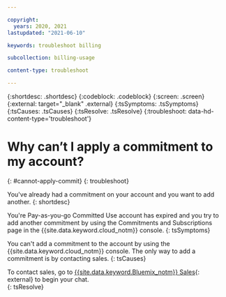 ```yaml
---

copyright:
  years: 2020, 2021
lastupdated: "2021-06-10"

keywords: troubleshoot billing

subcollection: billing-usage

content-type: troubleshoot

---
```


{:shortdesc: .shortdesc}
{:codeblock: .codeblock}
{:screen: .screen}
{:external: target="_blank" .external}
{:tsSymptoms: .tsSymptoms}
{:tsCauses: .tsCauses}
{:tsResolve: .tsResolve}
{:troubleshoot: data-hd-content-type='troubleshoot'}

# Why can’t I apply a commitment to my account?
{: #cannot-apply-commit}
{: troubleshoot}

You've already had a commitment on your account and you want to add another.
{: shortdesc}

You're Pay-as-you-go Committed Use account has expired and you try to add another commitment by using the Commitments and Subscriptions page in the {{site.data.keyword.cloud_notm}} console. 
{: tsSymptoms}

You can't add a commitment to the account by using the {{site.data.keyword.cloud_notm}} console. The only way to add a commitment is by contacting sales. 
{: tsCauses}

To contact sales, go to [{{site.data.keyword.Bluemix_notm}} Sales](https://cloud.ibm.com/catalog?contactmodule){: external} to begin your chat.  
{: tsResolve}
